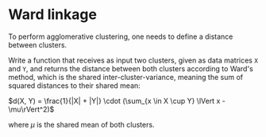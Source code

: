 # Ward linkage

To perform agglomerative clustering, one needs to define a distance between clusters.

Write a function that receives as input two clusters, given as data matrices `X` and `Y`, and returns the distance between both clusters according to Ward's method, which is the shared inter-cluster-variance, meaning the sum of squared distances to their shared mean:

$d(X, Y) = \frac{1}{|X| + |Y|} \cdot (\sum_{x \in X \cup Y} \lVert x - \mu\rVert^2)$

where $\mu$ is the shared mean of both clusters.
